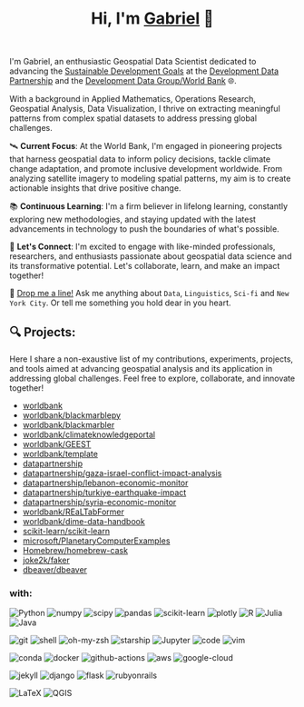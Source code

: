 <h1 align="center">
  Hi, I'm <a href="https://g4brielvs.me" target="_blank">Gabriel</a> 👋
</h1>
<br>

I'm Gabriel, an enthusiastic Geospatial Data Scientist dedicated to advancing the [Sustainable Development Goals](https://sdgs.un.org/goals) at the [Development Data Partnership](https://datapartnership.org) and the [Development Data Group/World Bank](https://www.worldbank.org/en/about/unit/unit-dec/dev) 🌐. 

With a background in Applied Mathematics, Operations Research, Geospatial Analysis, Data Visualization, I thrive on extracting meaningful patterns from complex spatial datasets to address pressing global challenges.

🛰️ **Current Focus**: At the World Bank, I'm engaged in pioneering projects that harness geospatial data to inform policy decisions, tackle climate change adaptation, and promote inclusive development worldwide. From analyzing satellite imagery to modeling spatial patterns, my aim is to create actionable insights that drive positive change.

📚 **Continuous Learning**: I'm a firm believer in lifelong learning, constantly exploring new methodologies, and staying updated with the latest advancements in technology to push the boundaries of what's possible.

🌟 **Let's Connect**: I'm excited to engage with like-minded professionals, researchers, and enthusiasts passionate about geospatial data science and its transformative potential. Let's collaborate, learn, and make an impact together!

💬 [Drop me a line!](https://github.com/g4brielvs/g4brielvs/discussions) Ask me anything about `Data`, `Linguistics`, `Sci-fi` and `New York City`. Or tell me something you hold dear in you heart. 

## 🔍 **Projects**:

Here I share a non-exaustive list of my contributions, experiments, projects, and tools aimed at advancing geospatial analysis and its application in addressing global challenges. Feel free to explore, collaborate, and innovate together!

- [worldbank](https://github.com/worldbank)
- [worldbank/blackmarblepy](https://worldbank.github.io/blackmarblepy)
- [worldbank/blackmarbler](https://worldbank.github.io/blackmarbler)
- [worldbank/climateknowledgeportal](https://worldbank.github.io/climateknowledgeportal)
- [worldbank/GEEST](https://worldbank.github.io/GEEST)
- [worldbank/template](https://github.com/worldbank/template)
- [datapartnership](https://github.com/datapartnership)
- [datapartnership/gaza-israel-conflict-impact-analysis](https://datapartnership.org/gaza-israel-conflict-impact-analysis/)
- [datapartnership/lebanon-economic-monitor](https://datapartnership.org/lebanon-economic-monitor)
- [datapartnership/turkiye-earthquake-impact](https://datapartnership.org/turkiye-earthquake-impact)
- [datapartnership/syria-economic-monitor](https://datapartnership.org/syria-economic-monitor)
- [worldbank/REaLTabFormer](https://github.com/worldbank/REaLTabFormer) 
- [worldbank/dime-data-handbook](https://github.com/worldbank/dime-data-handbook)
- [scikit-learn/scikit-learn](https://github.com/scikit-learn/scikit-learn)
- [microsoft/PlanetaryComputerExamples](https://github.com/microsoft/PlanetaryComputerExamples)
- [Homebrew/homebrew-cask](https://github.com/Homebrew/homebrew-cask)
- [joke2k/faker](https://github.com/joke2k/faker)
- [dbeaver/dbeaver](https://github.com/dbeaver/dbeaver)

### **with**:

<a><img alt="Python" src="https://img.shields.io/badge/Python-3776AB?style=for-the-badge&logo=python&logoColor=white"></a>
<a><img alt="numpy" src="https://img.shields.io/badge/Numpy-777BB4?style=for-the-badge&logo=numpy&logoColor=white"></a>
<a><img alt="scipy" src="https://img.shields.io/badge/SciPy-654FF0?style=for-the-badge&logo=SciPy&logoColor=white"></a>
<a><img alt="pandas" src="https://img.shields.io/badge/Pandas-2C2D72?style=for-the-badge&logo=pandas&logoColor=white"></a>
<a><img alt="scikit-learn" src="https://img.shields.io/badge/scikit_learn-F7931E?style=for-the-badge&logo=scikit-learn&logoColor=white"></a>
<a><img alt="plotly" src="https://img.shields.io/badge/Plotly-239120?style=for-the-badge&logo=plotly&logoColor=white"></a>
<a><img alt="R" src="https://img.shields.io/badge/R-276DC3?style=for-the-badge&logo=r&logoColor=white"></a>
<a><img alt="Julia" src="https://img.shields.io/badge/Julia-9558B2?style=for-the-badge&logo=julia&logoColor=white"></a>
<a><img alt="Java" src="https://img.shields.io/badge/Java-ED8B00?style=for-the-badge&logo=java&logoColor=white"></a>

<a><img alt="git" src="https://img.shields.io/badge/Git-F05032?style=for-the-badge&logo=git&logoColor=white"></a>
<a><img alt="shell" src="https://img.shields.io/badge/Shell_Script-121011?style=for-the-badge&logo=gnu-bash&logoColor=white"></a>
<a><img alt="oh-my-zsh" src="https://img.shields.io/badge/oh_my_zsh-1A2C34?style=for-the-badge&logo=ohmyzsh&logoColor=white"></a>
<a><img alt="starship" src="https://img.shields.io/badge/starship-DD0B78?style=for-the-badge&logo=starship&logoColor=white"></a>
<a><img alt="Jupyter" src="https://img.shields.io/badge/Jupyter-F37626.svg?&style=for-the-badge&logo=Jupyter&logoColor=white"></a>
<a><img alt="code" src="https://img.shields.io/badge/Visual_Studio_Code-0078D4?style=for-the-badge&logo=visual%20studio%20code&logoColor=white"></a>
<a><img alt="vim" src="https://img.shields.io/badge/VIM-%2311AB00.svg?&style=for-the-badge&logo=vim&logoColor=white"></a>

<a><img alt="conda" src="https://img.shields.io/badge/conda-342B029.svg?&style=for-the-badge&logo=anaconda&logoColor=white"></a>
<a><img alt="docker" src="https://img.shields.io/badge/Docker-2CA5E0?style=for-the-badge&logo=docker&logoColor=white"></a>
<a><img alt="github-actions" src="https://img.shields.io/badge/GitHub_Actions-2088FF?style=for-the-badge&logo=github-actions&logoColor=white"></a>
<a><img alt="aws" src="https://img.shields.io/badge/Amazon_AWS-FF9900?style=for-the-badge&logo=amazonaws&logoColor=white"></a>
<a><img alt="google-cloud" src="https://img.shields.io/badge/Google_Cloud-4285F4?style=for-the-badge&logo=google-cloud&logoColor=white"></a>

<a><img alt="jekyll" src="https://img.shields.io/badge/Jekyll-CC0000?style=for-the-badge&logo=Jekyll&logoColor=white"></a>
<a><img alt="django" src="https://img.shields.io/badge/Django-092E20?style=for-the-badge&logo=django&logoColor=white"></a>
<a><img alt="flask" src="https://img.shields.io/badge/Flask-000000?style=for-the-badge&logo=flask&logoColor=white"></a>
<a><img alt="rubyonrails" src="https://img.shields.io/badge/Ruby_on_Rails-CC0000?style=for-the-badge&logo=ruby-on-rails&logoColor=white"></a>

<a><img alt="LaTeX" src="https://img.shields.io/badge/LaTeX-47A141?style=for-the-badge&logo=LaTeX&logoColor=white"></a>
<a><img alt="QGIS" src="https://img.shields.io/badge/qgis-3.20_Odense-93b023?&style=for-the-badge&logo=qgis&logoColor=white"></a>
